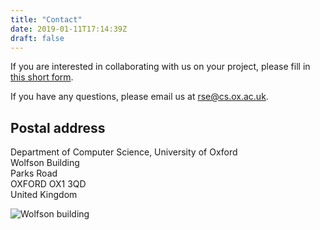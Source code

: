 ```yaml
---
title: "Contact"
date: 2019-01-11T17:14:39Z
draft: false
---
```


If you are interested in collaborating with us on your project, please fill in [this short form](https://goo.gl/forms/Ten4EsxZSOUIwJLD3).

If you have any questions, please email us at <rse@cs.ox.ac.uk>.

## Postal address

Department of Computer Science, University of Oxford  
Wolfson Building  
Parks Road  
OXFORD OX1 3QD  
United Kingdom

![Wolfson building](/images/wolfsonbuilding.jpg "Wolfson building")
